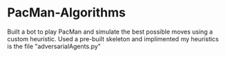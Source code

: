 # PacMan-Algorithms
Built a bot to play PacMan and simulate the best possible moves using a custom heuristic. Used a pre-built skeleton and implimented my heuristics is the file "adversarialAgents.py"
